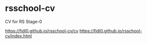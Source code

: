 # rsschool-cv
CV for RS Stage-0

https://fidl0.github.io/rsschool-cv/cv
https://fidl0.github.io/rsschool-cv/index.html
